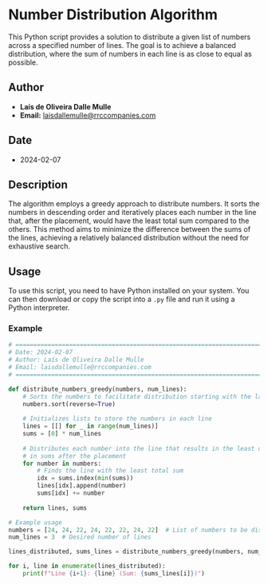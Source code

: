# Number Distribution Algorithm

This Python script provides a solution to distribute a given list of numbers across a specified number of lines. The goal is to achieve a balanced distribution, where the sum of numbers in each line is as close to equal as possible.

## Author

- **Laís de Oliveira Dalle Mulle**
- **Email:** laisdallemulle@rrccompanies.com
## Date

- 2024-02-07

## Description

The algorithm employs a greedy approach to distribute numbers. It sorts the numbers in descending order and iteratively places each number in the line that, after the placement, would have the least total sum compared to the others. This method aims to minimize the difference between the sums of the lines, achieving a relatively balanced distribution without the need for exhaustive search.

## Usage

To use this script, you need to have Python installed on your system. You can then download or copy the script into a `.py` file and run it using a Python interpreter.

### Example

```python
# ==============================================================================
# Date: 2024-02-07
# Author: Laís de Oliveira Dalle Mulle
# Email: laisdallemulle@rrccompanies.com
# ==============================================================================

def distribute_numbers_greedy(numbers, num_lines):
    # Sorts the numbers to facilitate distribution starting with the largest
    numbers.sort(reverse=True)
    
    # Initializes lists to store the numbers in each line
    lines = [[] for _ in range(num_lines)]
    sums = [0] * num_lines
    
    # Distributes each number into the line that results in the least difference
    # in sums after the placement
    for number in numbers:
        # Finds the line with the least total sum
        idx = sums.index(min(sums))
        lines[idx].append(number)
        sums[idx] += number
    
    return lines, sums

# Example usage
numbers = [24, 24, 22, 24, 22, 22, 24, 22]  # List of numbers to be distributed
num_lines = 3  # Desired number of lines

lines_distributed, sums_lines = distribute_numbers_greedy(numbers, num_lines)

for i, line in enumerate(lines_distributed):
    print(f"Line {i+1}: {line} (Sum: {sums_lines[i]})")
